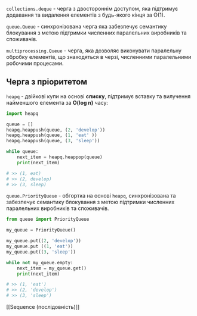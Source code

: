 `collections.deque` - черга з двостороннім доступом, яка підтримує додавання та видалення елементів з будь-якого кінця за O(1). 

`queue.Queue` - синхронізована черга яка забезпечує семантику блокування з метою підтримки численних паралельних виробників та споживачів.

`multiprocessing.Queue` - черга, яка дозволяє виконувати паралельну обробку елементів, що знаходяться в черзі, численними паралельними робочими процесами.

## Черга з пріоритетом
`heapq` - двійкові купи на основі **списку**, підтримує вставку та вилучення найменшого елемента за **O(log n)** часу:
```python
import heapq

queue = []
heapq.heappush(queue, (2, 'develop'))
heapq.heappush(queue, (1, 'eat' ))
heapq.heappush(queue, (3, 'sleep'))

while queue:
	next_item = heapq.heappop(queue)
	print(next_item)

# >> (1, eat)
# >> (2, develop)
# >> (3, sleep)
```

`queue.PriorityQueue` - обгортка на основі `heapq`, синхронізована та забезпечує семантику блокування з метою підтримки численних паралельних виробників та споживачів.
```python
from queue import PriorityQueue

my_queue = PriorityQueue()

my_queue.put((2, 'develop'))
my_queue.put ((1, 'eat'))
my_queue.put((3, 'sleep'))

while not my_queue.empty:
	next_item = my_queue.get()
	print(next_item)

# >> (1, 'eat')
# >> (2, 'develop')
# >> (3, 'sleep')
```

[[Sequence (послідовність)]]